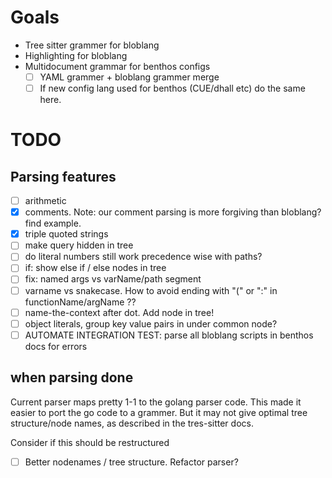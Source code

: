 # Goals

- Tree sitter grammer for bloblang
- Highlighting for bloblang
- Multidocument grammar for benthos configs
  - [ ] YAML grammer + bloblang grammer merge
  - [ ] If new config lang used for benthos (CUE/dhall etc) do the same here.

# TODO

## Parsing features

- [ ] arithmetic
- [x] comments. Note: our comment parsing is more forgiving than bloblang? find example.
- [x] triple quoted strings
- [ ] make query hidden in tree
- [ ] do literal numbers still work precedence wise with paths?
- [ ] if: show else if / else nodes in tree
- [ ] fix: named args vs varName/path segment
- [ ] varname vs snakecase. How to avoid ending with "(" or ":" in functionName/argName ??
- [ ] name-the-context after dot. Add node in tree!
- [ ] object literals, group key value pairs in under common node?
- [ ] AUTOMATE INTEGRATION TEST: parse all bloblang scripts in benthos docs for errors

## when parsing done

Current parser maps pretty 1-1 to the golang parser code. This made it easier to port the go code to a grammer. But it may not give optimal tree structure/node names, as described in the tres-sitter docs.

Consider if this should be restructured

- [ ] Better nodenames / tree structure. Refactor parser?
